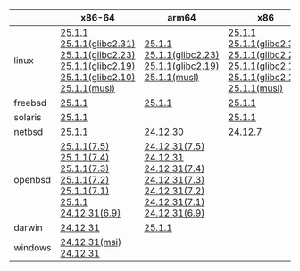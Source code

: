 ||x86-64|arm64|x86|ppc64le|armel|armv7|
| --- | --- | --- | --- | --- | --- | --- |
|linux|[25.1.1](https://github.com/roswell/sbcl_head/releases/download/25.1.1/sbcl-25.1.1-x86-64-linux-binary.tar.bz2)<br />[25.1.1(glibc2.31)](https://github.com/roswell/sbcl_head/releases/download/25.1.1/sbcl-25.1.1-x86-64-linux-glibc2.31-binary.tar.bz2)<br />[25.1.1(glibc2.23)](https://github.com/roswell/sbcl_head/releases/download/25.1.1/sbcl-25.1.1-x86-64-linux-glibc2.23-binary.tar.bz2)<br />[25.1.1(glibc2.19)](https://github.com/roswell/sbcl_head/releases/download/25.1.1/sbcl-25.1.1-x86-64-linux-glibc2.19-binary.tar.bz2)<br />[25.1.1(glibc2.10)](https://github.com/roswell/sbcl_head/releases/download/25.1.1/sbcl-25.1.1-x86-64-linux-glibc2.10-binary.tar.bz2)<br />[25.1.1(musl)](https://github.com/roswell/sbcl_head/releases/download/25.1.1/sbcl-25.1.1-x86-64-linux-musl-binary.tar.bz2)<br />|[25.1.1](https://github.com/roswell/sbcl_head/releases/download/25.1.1/sbcl-25.1.1-arm64-linux-binary.tar.bz2)<br />[25.1.1(glibc2.23)](https://github.com/roswell/sbcl_head/releases/download/25.1.1/sbcl-25.1.1-arm64-linux-glibc2.23-binary.tar.bz2)<br />[25.1.1(glibc2.19)](https://github.com/roswell/sbcl_head/releases/download/25.1.1/sbcl-25.1.1-arm64-linux-glibc2.19-binary.tar.bz2)<br />[25.1.1(musl)](https://github.com/roswell/sbcl_head/releases/download/25.1.1/sbcl-25.1.1-arm64-linux-musl-binary.tar.bz2)<br />|[25.1.1](https://github.com/roswell/sbcl_head/releases/download/25.1.1/sbcl-25.1.1-x86-linux-binary.tar.bz2)<br />[25.1.1(glibc2.31)](https://github.com/roswell/sbcl_head/releases/download/25.1.1/sbcl-25.1.1-x86-linux-glibc2.31-binary.tar.bz2)<br />[25.1.1(glibc2.23)](https://github.com/roswell/sbcl_head/releases/download/25.1.1/sbcl-25.1.1-x86-linux-glibc2.23-binary.tar.bz2)<br />[25.1.1(glibc2.19)](https://github.com/roswell/sbcl_head/releases/download/25.1.1/sbcl-25.1.1-x86-linux-glibc2.19-binary.tar.bz2)<br />[25.1.1(glibc2.10)](https://github.com/roswell/sbcl_head/releases/download/25.1.1/sbcl-25.1.1-x86-linux-glibc2.10-binary.tar.bz2)<br />[25.1.1(musl)](https://github.com/roswell/sbcl_head/releases/download/25.1.1/sbcl-25.1.1-x86-linux-musl-binary.tar.bz2)<br />|[25.1.1](https://github.com/roswell/sbcl_head/releases/download/25.1.1/sbcl-25.1.1-ppc64le-linux-binary.tar.bz2)<br />[25.1.1(glibc2.23)](https://github.com/roswell/sbcl_head/releases/download/25.1.1/sbcl-25.1.1-ppc64le-linux-glibc2.23-binary.tar.bz2)<br />[25.1.1(glibc2.19)](https://github.com/roswell/sbcl_head/releases/download/25.1.1/sbcl-25.1.1-ppc64le-linux-glibc2.19-binary.tar.bz2)<br />|[24.12.31](https://github.com/roswell/sbcl_head/releases/download/24.12.31/sbcl-24.12.31-armel-linux-binary.tar.bz2)<br />|[24.12.31](https://github.com/roswell/sbcl_head/releases/download/24.12.31/sbcl-24.12.31-armv7-linux-binary.tar.bz2)<br />|
|freebsd|[25.1.1](https://github.com/roswell/sbcl_head/releases/download/25.1.1/sbcl-25.1.1-x86-64-freebsd-binary.tar.bz2)<br />|[25.1.1](https://github.com/roswell/sbcl_head/releases/download/25.1.1/sbcl-25.1.1-arm64-freebsd-binary.tar.bz2)<br />|[25.1.1](https://github.com/roswell/sbcl_head/releases/download/25.1.1/sbcl-25.1.1-x86-freebsd-binary.tar.bz2)<br />||||
|solaris|[25.1.1](https://github.com/roswell/sbcl_head/releases/download/25.1.1/sbcl-25.1.1-x86-64-solaris-binary.tar.bz2)<br />||[25.1.1](https://github.com/roswell/sbcl_head/releases/download/25.1.1/sbcl-25.1.1-x86-solaris-binary.tar.bz2)<br />||||
|netbsd|[25.1.1](https://github.com/roswell/sbcl_head/releases/download/25.1.1/sbcl-25.1.1-x86-64-netbsd-binary.tar.bz2)<br />|[24.12.30](https://github.com/roswell/sbcl_head/releases/download/24.12.30/sbcl-24.12.30-arm64-netbsd-binary.tar.bz2)<br />|[24.12.7](https://github.com/roswell/sbcl_head/releases/download/24.12.7/sbcl-24.12.7-x86-netbsd-binary.tar.bz2)<br />||||
|openbsd|[25.1.1(7.5)](https://github.com/roswell/sbcl_head/releases/download/25.1.1/sbcl-25.1.1-x86-64-openbsd-7.5-binary.tar.bz2)<br />[25.1.1(7.4)](https://github.com/roswell/sbcl_head/releases/download/25.1.1/sbcl-25.1.1-x86-64-openbsd-7.4-binary.tar.bz2)<br />[25.1.1(7.3)](https://github.com/roswell/sbcl_head/releases/download/25.1.1/sbcl-25.1.1-x86-64-openbsd-7.3-binary.tar.bz2)<br />[25.1.1(7.2)](https://github.com/roswell/sbcl_head/releases/download/25.1.1/sbcl-25.1.1-x86-64-openbsd-7.2-binary.tar.bz2)<br />[25.1.1(7.1)](https://github.com/roswell/sbcl_head/releases/download/25.1.1/sbcl-25.1.1-x86-64-openbsd-7.1-binary.tar.bz2)<br />[25.1.1](https://github.com/roswell/sbcl_head/releases/download/25.1.1/sbcl-25.1.1-x86-64-openbsd-binary.tar.bz2)<br />[24.12.31(6.9)](https://github.com/roswell/sbcl_head/releases/download/24.12.31/sbcl-24.12.31-x86-64-openbsd-6.9-binary.tar.bz2)<br />|[24.12.31(7.5)](https://github.com/roswell/sbcl_head/releases/download/24.12.31/sbcl-24.12.31-arm64-openbsd-7.5-binary.tar.bz2)<br />[24.12.31](https://github.com/roswell/sbcl_head/releases/download/24.12.31/sbcl-24.12.31-arm64-openbsd-binary.tar.bz2)<br />[24.12.31(7.4)](https://github.com/roswell/sbcl_head/releases/download/24.12.31/sbcl-24.12.31-arm64-openbsd-7.4-binary.tar.bz2)<br />[24.12.31(7.3)](https://github.com/roswell/sbcl_head/releases/download/24.12.31/sbcl-24.12.31-arm64-openbsd-7.3-binary.tar.bz2)<br />[24.12.31(7.2)](https://github.com/roswell/sbcl_head/releases/download/24.12.31/sbcl-24.12.31-arm64-openbsd-7.2-binary.tar.bz2)<br />[24.12.31(7.1)](https://github.com/roswell/sbcl_head/releases/download/24.12.31/sbcl-24.12.31-arm64-openbsd-7.1-binary.tar.bz2)<br />[24.12.31(6.9)](https://github.com/roswell/sbcl_head/releases/download/24.12.31/sbcl-24.12.31-arm64-openbsd-6.9-binary.tar.bz2)<br />|||||
|darwin|[24.12.31](https://github.com/roswell/sbcl_head/releases/download/24.12.31/sbcl-24.12.31-x86-64-darwin-binary.tar.bz2)<br />|[25.1.1](https://github.com/roswell/sbcl_head/releases/download/25.1.1/sbcl-25.1.1-arm64-darwin-binary.tar.bz2)<br />|||||
|windows|[24.12.31(msi)](https://github.com/roswell/sbcl_head/releases/download/24.12.31/sbcl-24.12.31-x86-64-windows-binary.msi)<br />[24.12.31](https://github.com/roswell/sbcl_head/releases/download/24.12.31/sbcl-24.12.31-x86-64-windows-binary.tar.bz2)<br />||||||
